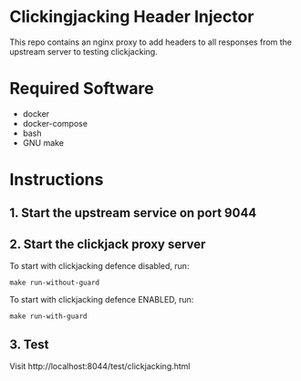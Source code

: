 # Clickingjacking Header Injector
This repo contains an nginx proxy to add headers to all responses from the upstream server to testing clickjacking.

# Required Software
- docker
- docker-compose
- bash
- GNU make

# Instructions
## 1. Start the upstream service on port 9044

## 2. Start the clickjack proxy server
To start with clickjacking defence disabled, run:
```
make run-without-guard
```

To start with clickjacking defence ENABLED, run:
```
make run-with-guard
```

## 3. Test
Visit http://localhost:8044/test/clickjacking.html

